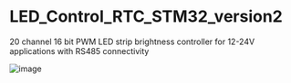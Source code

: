 # LED_Control_RTC_STM32_version2
20 channel 16 bit PWM LED strip brightness controller for 12-24V applications with RS485 connectivity

![image](https://user-images.githubusercontent.com/25268660/189496528-df33b7fd-9bf4-48ff-8fb5-684944e57ced.png)
